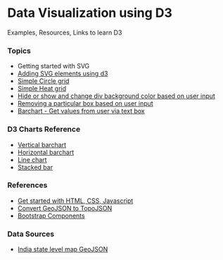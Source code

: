 # Data Visualization using D3
Examples, Resources, Links to learn D3

### Topics
- Getting started with SVG
- [Adding SVG elements using d3](https://jsbin.com/geneku/2/edit?html,output)
- [Simple Circle grid](https://jsbin.com/dutuxu/edit?html,output)
- [Simple Heat grid](https://jsbin.com/mazuzag/edit?html,output)
- [Hide or show and change div background color based on user input](https://jsbin.com/misemix/edit?html,output)
- [Removing a particular box based on user input](https://jsbin.com/xajohip/edit?html,output)
- [Barchart - Get values from user via text box](https://jsbin.com/kizinu/edit?html,output)

### D3 Charts Reference
- [Vertical barchart](https://bl.ocks.org/d3noob/bdf28027e0ce70bd132edc64f1dd7ea4)
- [Horizontal barchart](https://bl.ocks.org/alandunning/7008d0332cc28a826b37b3cf6e7bd998)
- [Line chart](https://bl.ocks.org/mbostock/3883245)
- [Stacked bar](https://bl.ocks.org/DimsumPanda/689368252f55179e12185e13c5ed1fee)

### References
- [Get started with HTML, CSS, Javascript](https://www.freecodecamp.com/)
- [Convert GeoJSON to TopoJSON](mapshaper.org)
- [Bootstrap Components](http://getbootstrap.com/components/)

### Data Sources
- [India state level map GeoJSON](http://projects.datameet.org/maps/data/geojson/states.geojson)